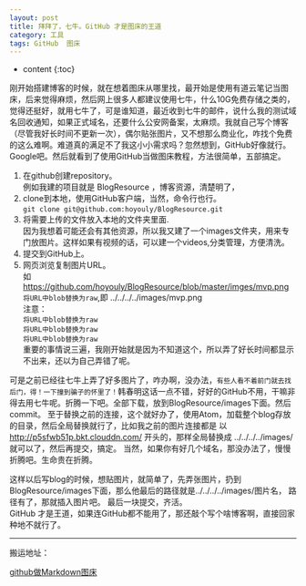 ```yaml
---
layout: post
title: 拜拜了，七牛。GitHub 才是图床的王道
category: 工具
tags: GitHub  图床
---
```

* content
{:toc}

刚开始搭建博客的时候，就在想着图床从哪里找，最开始是使用有道云笔记当图床，后来觉得麻烦，然后网上很多人都建议使用七牛，什么10G免费存储之类的，觉得还挺好，就用七牛了，可是谁知道，最近收到七牛的邮件，说什么我的测试域名回收通知，如果正式域名，还要什么公安网备案，太麻烦。我就自己写个博客（尽管我好长时间不更新一次），偶尔贴张图片，又不想那么商业化，咋找个免费的这么难啊。难道真的满足不了我这小小需求吗？忽然想到，GitHub好像就行。Google吧。然后就看到了使用GitHub当做图床教程，方法很简单，五部搞定。
1. 在github创建repository。   
例如我建的项目就是 BlogResource ，博客资源，清楚明了，
2. clone到本地，使用GitHub客户端，当然，命令行也行。   
`git clone git@github.com:hoyouly/BlogResource.git`
3. 将需要上传的文件放入本地的文件夹里面.    
因为我想着可能还会有其他资源，所以我又建了一个images文件夹，用来专门放图片。这样如果有视频的话，可以建一个videos,分类管理，方便清洗。
4. 提交到GitHub上。
5. 网页浏览复制图片URL。   
如 https://github.com/hoyouly/BlogResource/blob/master/imges/mvp.png    
`将URL中blob替换为raw`,即 ../../../../images/mvp.png  
注意：   
`将URL中blob替换为raw`   
`将URL中blob替换为raw`   
`将URL中blob替换为raw`   
重要的事情说三遍，我刚开始就是因为不知道这个，所以弄了好长时间都显示不出来，还以为自己弄错了呢。   

可是之前已经往七牛上弄了好多图片了，咋办啊，没办法，`有些人看不着前门就去找后门，得！一下撞到骗子的怀里了！`韩春明这话一点不错，好好的GitHub不用，干嘛非得去用七牛呢。折腾一下吧。全部下载，放到BlogResource/images下面。然后commit。
至于替换之前的连接，这个就好办了，使用Atom，加载整个blog存放的目录，然后全局替换就行了，比如我之前的图片连接都是 以 http://p5sfwb51p.bkt.clouddn.com/ 开头的，那样全局替换成 ../../../../images/ 就可以了，然后再提交，搞定。
当然，如果你有好几个域名，那没办法了，慢慢折腾吧。生命贵在折腾。

这样以后写blog的时候，想贴图片，就简单了，先弄张图片，扔到BlogResource/images下面，那么他最后的路径就是../../../../images/图片名， 路径有了，那就插入图片吧。 最后一块提交，齐活。  
GitHub 才是王道，如果连GitHub都不能用了，那还敲个写个啥博客啊，直接回家种地不就行了。

---
搬运地址：    

[github做Markdown图床](https://www.jianshu.com/p/33eeacac3344)
